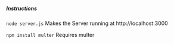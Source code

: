 ##### Instructions

`node server.js` Makes the Server running at http://localhost:3000

`npm install multer` Requires multer